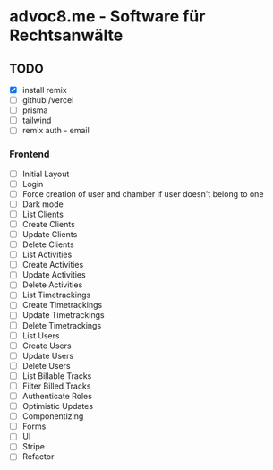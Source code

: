 # advoc8.me - Software für Rechtsanwälte

## TODO

- [x] install remix
- [ ] github /vercel
- [ ] prisma
- [ ] tailwind
- [ ] remix auth - email

### Frontend

- [ ] Initial Layout
- [ ] Login
- [ ] Force creation of user and chamber if user doesn't belong to one
- [ ] Dark mode
- [ ] List Clients
- [ ] Create Clients
- [ ] Update Clients
- [ ] Delete Clients
- [ ] List Activities
- [ ] Create Activities
- [ ] Update Activities
- [ ] Delete Activities
- [ ] List Timetrackings
- [ ] Create Timetrackings
- [ ] Update Timetrackings
- [ ] Delete Timetrackings
- [ ] List Users
- [ ] Create Users
- [ ] Update Users
- [ ] Delete Users
- [ ] List Billable Tracks
- [ ] Filter Billed Tracks
- [ ] Authenticate Roles
- [ ] Optimistic Updates
- [ ] Componentizing
- [ ] Forms
- [ ] UI
- [ ] Stripe
- [ ] Refactor
